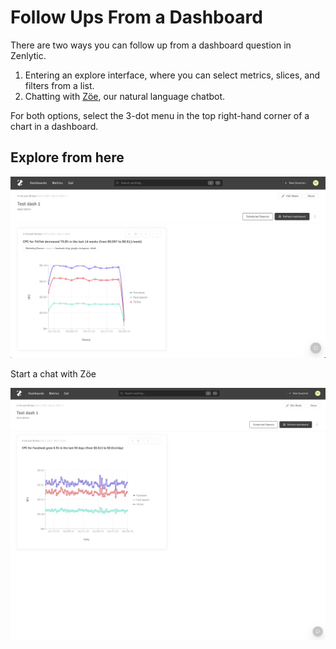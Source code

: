 # Follow Ups From a Dashboard

There are two ways you can follow up from a dashboard question in Zenlytic.

1. Entering an explore interface, where you can select metrics, slices, and filters from a list.
2. Chatting with [Zöe](https://www.zenlytic.com/product), our natural language chatbot.

For both options, select the 3-dot menu in the top right-hand corner of a chart in a dashboard.

## Explore from here

![Following Up From Dashboard 1](../assets/3_zenlytic_ui/following-up-from-dashboard-1.gif)

Start a chat with Zöe

![Start a chat with Zöe](../assets/3_zenlytic_ui/following-up-from-dashboard-2.gif)
